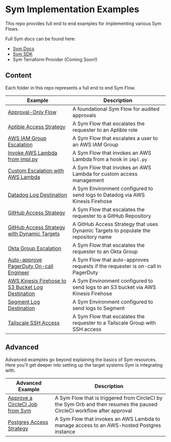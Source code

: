 # Sym Implementation Examples

This repo provides full end to end examples for implementing various Sym Flows.

Full Sym docs can be found here:
- [Sym Docs](https://docs.symops.com/docs)
- [Sym SDK](https://sdk.docs.symops.com/)
- Sym Terraform Provider (Coming Soon!)

## Content
Each folder in this repo represents a full end to end Sym Flow.

| Example                                                                 | Description                                                                                                            |
| ----------------------------------------------------------------------- | ---------------------------------------------------------------------------------------------------------------------- |
| [Approval-Only Flow](approvals)                                         | A foundational Sym Flow for audited approvals                                                                          |
| [Aptible Access Strategy](aptible_access_strategy)                      | A Sym Flow that escalates the requester to an Aptible role                                                             |
| [AWS IAM Group Escalation](aws_iam_strategy)                            | A Sym Flow that escalates a user to an AWS IAM Group                                                                   |
| [Invoke AWS Lambda from impl.py](aws_lambda_sdk)                        | A Sym Flow that invokes an AWS Lambda from a hook in `impl.py`                                                         |
| [Custom Escalation with AWS Lambda](aws_lambda_strategy)                | A Sym Flow that invokes an AWS Lambda for custom access management                                                     |
| [Datadog Log Destination](datadog_log_destination)                      | A Sym Environment configured to send logs to Datadog via AWS Kinesis Firehose                                          |
| [GitHub Access Strategy](github_access_strategy)                        | A Sym Flow that escalates the requester to a GitHub Repository                                                         |
| [GitHub Access Strategy with Dynamic Targets](github_dynamic_targets)   | A GitHub Access Strategy that uses Dynamic Targets to populate the repository name                                     |
| [Okta Group Escalation](okta_access_strategy)                           | A Sym Flow that escalates the requester to an Okta Group                                                               |
| [Auto-approve PagerDuty On-call Engineer](pagerduty_on_call)            | A Sym Flow that auto-approves requests if the requester is on-call in PagerDuty                                        |
| [AWS Kinesis Firehose to S3 Bucket Log Destination](s3_log_destination) | A Sym Environment configured to send logs to an S3 bucket via AWS Kinesis Firehose                                     |
| [Segment Log Destination](segment_log_destination)                      | A Sym Environment configured to send logs to Segment                                                                   |
| [Tailscale SSH Access](tailscale_ssh_access)                            | A Sym Flow that escalates the requester to a Tailscale Group with SSH access                                           |

## Advanced
Advanced examples go beyond explaining the basics of Sym resources. Here you'll get deeper into setting up the target systems Sym is integrating with.

| Advanced Example                                                        | Description                                                                                                            |
|-------------------------------------------------------------------------|------------------------------------------------------------------------------------------------------------------------|
| [Approve a CircleCI Job from Sym](advanced/approve_circleci_job)        | A Sym Flow that is triggered from CircleCI by the Sym Orb and then resumes the paused CircleCI workflow after approval |
| [Postgres Access Strategy](advanced/postgres_lambda_strategy)           | A Sym Flow that invokes an AWS Lambda to manage access  to an AWS-hosted Postgres instance                             |
